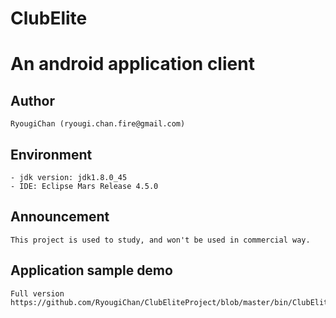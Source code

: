 # ClubElite
An android application client
==============================================
## Author
    RyougiChan (ryougi.chan.fire@gmail.com)
## Environment
    - jdk version: jdk1.8.0_45
    - IDE: Eclipse Mars Release 4.5.0
## Announcement
    This project is used to study, and won't be used in commercial way.
## Application sample demo
    Full version
    https://github.com/RyougiChan/ClubEliteProject/blob/master/bin/ClubElite.apk